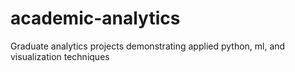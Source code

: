 # academic-analytics
Graduate analytics projects demonstrating applied python, ml, and visualization techniques
